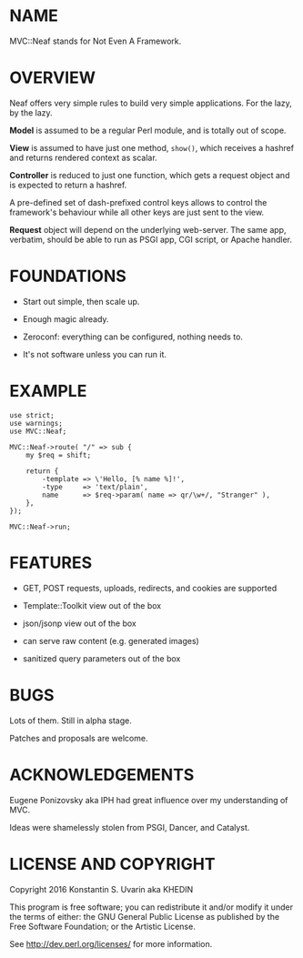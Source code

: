 # NAME

MVC::Neaf stands for Not Even A Framework.

# OVERVIEW

Neaf offers very simple rules to build very simple applications.
For the lazy, by the lazy.

**Model** is assumed to be a regular Perl module, and is totally out of scope.

**View** is assumed to have just one method, `show()`,
which receives a hashref and returns rendered context as scalar.

**Controller** is reduced to just one function, which gets a request object
and is expected to return a hashref.

A pre-defined set of dash-prefixed control keys allows to control the
framework's behaviour while all other keys are just sent to the view.

**Request** object will depend on the underlying web-server.
The same app, verbatim, should be able to run as PSGI app, CGI script, or
Apache handler.

# FOUNDATIONS

* Start out simple, then scale up.

* Enough magic already.

* Zeroconf: everything can be configured, nothing needs to.

* It's not software unless you can run it.

# EXAMPLE

    use strict;
    use warnings;
    use MVC::Neaf;

    MVC::Neaf->route( "/" => sub {
		my $req = shift;

		return {
			-template => \'Hello, [% name %]!',
			-type     => 'text/plain',
			name      => $req->param( name => qr/\w+/, "Stranger" ),
		},
    });

    MVC::Neaf->run;

# FEATURES

* GET, POST requests, uploads, redirects, and cookies are supported

* Template::Toolkit view out of the box

* json/jsonp view out of the box

* can serve raw content (e.g. generated images)

* sanitized query parameters out of the box

# BUGS

Lots of them. Still in alpha stage.

Patches and proposals are welcome.

# ACKNOWLEDGEMENTS

Eugene Ponizovsky aka IPH had great influence over my understanding of MVC.

Ideas were shamelessly stolen from PSGI, Dancer, and Catalyst.

# LICENSE AND COPYRIGHT

Copyright 2016 Konstantin S. Uvarin aka KHEDIN

This program is free software; you can redistribute it and/or modify it
under the terms of either: the GNU General Public License as published
by the Free Software Foundation; or the Artistic License.

See http://dev.perl.org/licenses/ for more information.

